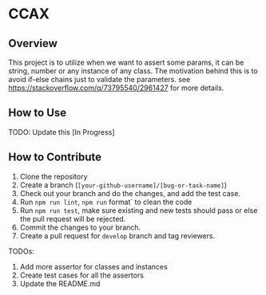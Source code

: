 # CCAX

## Overview

This project is to utilize when we want to assert some params, it can be string, number or any instance of any class.
The motivation behind this is to avoid if-else chains just to validate the parameters. see https://stackoverflow.com/q/73795540/2961427 for more details.

## How to Use

TODO: Update this [In Progress]


## How to Contribute

1. Clone the repository
2. Create a branch (`[your-github-username]/[bug-or-task-name]`)
3. Check out your branch and do the changes, and add the test case.
4. Run `npm run lint`, `npm run` format` to clean the code
5. Run `npm run test`, make sure existing and new tests should pass or else the pull request will be rejected.
6. Commit the changes to your branch.
7. Create a pull request for `develop` branch and tag reviewers.


TODOs:

1. Add more assertor for classes and instances
2. Create test cases for all the assertors
3. Update the README.md
